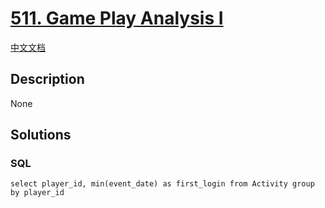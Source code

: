 # [511. Game Play Analysis I](https://leetcode.com/problems/game-play-analysis-i)

[中文文档](/solution/0500-0599/0511.Game%20Play%20Analysis%20I/README.md)

## Description

None

## Solutions

<!-- tabs:start -->

### **SQL**

```
select player_id, min(event_date) as first_login from Activity group by player_id
```

<!-- tabs:end -->
